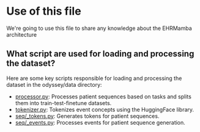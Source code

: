 # Use of this file

We're going to use this file to share any knowledge about the EHRMamba architecture

## What script are used for loading and processing the dataset?

Here are some key scripts responsible for loading and processing the dataset in the odyssey/data directory:

- [processor.py](https://github.com/VectorInstitute/odyssey/blob/main/odyssey/data/processor.py): Processes patient sequences based on tasks and splits them into train-test-finetune datasets.
- [tokenizer.py](https://github.com/VectorInstitute/odyssey/blob/main/odyssey/data/tokenizer.py): Tokenizes event concepts using the HuggingFace library.
- [seq/_tokens.py](https://github.com/VectorInstitute/odyssey/blob/main/odyssey/data/seq/_tokens.py): Generates tokens for patient sequences.
- [seq/_events.py](https://github.com/VectorInstitute/odyssey/blob/main/odyssey/data/seq/_events.py): Processes events for patient sequence generation.

